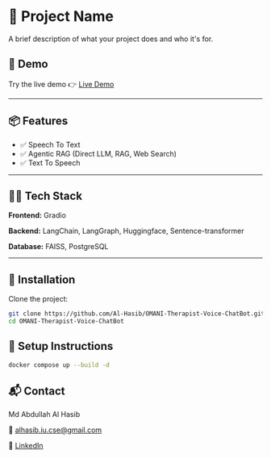 # 🚀 Project Name

A brief description of what your project does and who it's for.

## 📸 Demo

Try the live demo 👉 [Live Demo](https://your-demo-link.com)

---

## 📦 Features

- ✅ Speech To Text
- ✅ Agentic RAG (Direct LLM, RAG, Web Search)
- ✅ Text To Speech

---

## 🧑‍💻 Tech Stack

**Frontend:** Gradio

**Backend:** LangChain, LangGraph, Huggingface, Sentence-transformer

**Database:** FAISS, PostgreSQL  

---

## 🚀 Installation

Clone the project:

```bash
git clone https://github.com/Al-Hasib/OMANI-Therapist-Voice-ChatBot.git
cd OMANI-Therapist-Voice-ChatBot
```
## 🚀 Setup Instructions
```bash
docker compose up --build -d
```

## 📬 Contact
Md Abdullah Al Hasib

📧 alhasib.iu.cse@gmail.com

🔗 [LinkedIn](https://www.linkedin.com/in/md-abdullah-al-hasib/)